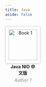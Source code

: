 ```yaml
---
title: Java
aside: false
---
```


<style>
.book-container {
  display: flex;
  flex-wrap: wrap;
  justify-content: space-between;
}

.book-card {
  width: 18%;
  margin-bottom: 20px;
  padding: 10px;
  border: 1px solid #ccc;
  border-radius: 5px;
  box-shadow: 0 2px 5px rgba(0, 0, 0, 0.1);
  text-align: center;
}

.book-image {
  width: 100%;
  height: auto;
  margin-bottom: 10px;
}

.book-title {
  font-weight: bold;
  margin-bottom: 5px;
}

.book-author {
  font-style: italic;
  color: #888;
  margin-bottom: 5px;
}

.book-description {
  font-size: 14px;
}

.book-download {
    text-decoration: none; 
    /*color: inherit; */
}

</style>

<div class="book-container">
  <div class="book-card">
    <a href="/书籍下载/网络/pdf/HTTP权威指南.pdf" download style="text-decoration: none;color: inherit; ">
        <img src="/书籍下载/网络/images/Http权威指南.jpg" alt="Book 1" class="book-image">
        <div class="book-title">Java NIO 中文版</div>
        <div class="book-author">Author 1</div>
    </a>
  </div>

[//]: # ( <div class="book-card">)

[//]: # (    <a href="/书籍下载/Java/pdf/Java 多线程编程核心技术.pdf" download style="text-decoration: none;color: inherit; ">)

[//]: # (        <img src="/书籍下载/Java/images/Java多线程编程核心技术.png" alt="Book 1" class="book-image">)

[//]: # (        <div class="book-title">Java 多线程编程核心技术</div>)

[//]: # (        <div class="book-author">Author 1</div>)

[//]: # (    </a>)

[//]: # (  </div>)
</div>

